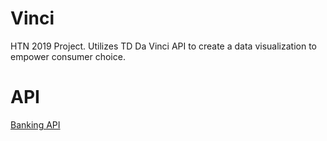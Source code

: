 # Vinci
HTN 2019 Project. Utilizes TD Da Vinci API to create a data visualization to empower consumer choice.

# API
[Banking API](https://td-davinci.com/documents/all-endpoints)

